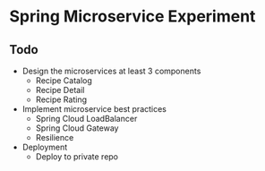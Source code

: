 # Spring Microservice Experiment
## Todo
- Design the microservices at least 3 components
  - Recipe Catalog
  - Recipe Detail
  - Recipe Rating
- Implement microservice best practices
  - Spring Cloud LoadBalancer
  - Spring Cloud Gateway
  - Resilience
- Deployment
  - Deploy to private repo